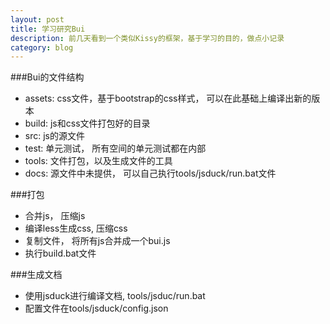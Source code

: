 ```yaml
---
layout: post
title: 学习研究Bui
description: 前几天看到一个类似Kissy的框架，基于学习的目的，做点小记录
category: blog
---
```

###Bui的文件结构
* assets: css文件，基于bootstrap的css样式， 可以在此基础上编译出新的版本
* build: js和css文件打包好的目录
* src: js的源文件
* test: 单元测试， 所有空间的单元测试都在内部
* tools: 文件打包，以及生成文件的工具
* docs: 源文件中未提供， 可以自己执行tools/jsduck/run.bat文件

###打包
* 合并js， 压缩js
* 编译less生成css, 压缩css
* 复制文件， 将所有js合并成一个bui.js
* 执行build.bat文件

###生成文档
* 使用jsduck进行编译文档, tools/jsduc/run.bat
* 配置文件在tools/jsduck/config.json